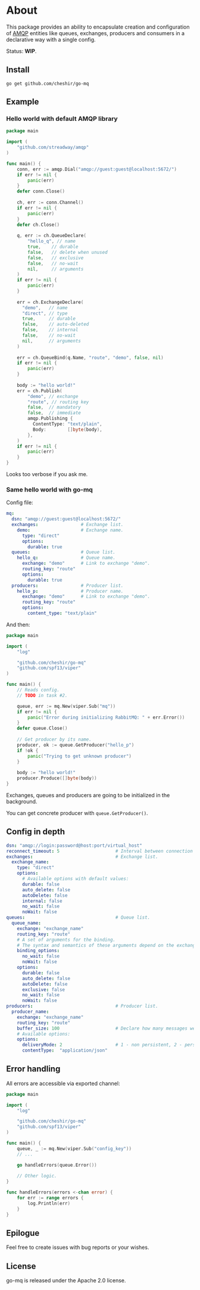 # About

This package provides an ability to encapsulate creation and configuration of [AMQP](https://www.amqp.org) entities 
like queues, exchanges, producers and consumers in a declarative way with a single config.

Status: **WIP**.

## Install

`go get github.com/cheshir/go-mq`

## Example

### Hello world with default AMQP library

```go
package main

import (
	"github.com/streadway/amqp"
)

func main() {
	conn, err := amqp.Dial("amqp://guest:guest@localhost:5672/")
    if err != nil {
        panic(err)
    }
    defer conn.Close()
    
    ch, err := conn.Channel()
    if err != nil {
        panic(err)
    }
    defer ch.Close()
    
    q, err := ch.QueueDeclare(
        "hello_q", // name
        true,    // durable
        false,   // delete when unused
        false,   // exclusive
        false,   // no-wait
        nil,     // arguments
    )
    if err != nil {
        panic(err)
    }
    
    err = ch.ExchangeDeclare(
      "demo",   // name
      "direct", // type
      true,     // durable
      false,    // auto-deleted
      false,    // internal
      false,    // no-wait
      nil,      // arguments
    )
    
    err = ch.QueueBind(q.Name, "route", "demo", false, nil)
    if err != nil {
        panic(err)
    }
    
    body := "hello world!"
    err = ch.Publish(
        "demo", // exchange
        "route", // routing key
        false,  // mandatory
        false,  // immediate
        amqp.Publishing {
          ContentType: "text/plain",
          Body:        []byte(body),
        },
    )
    if err != nil {
        panic(err)
    }
}
```

Looks too verbose if you ask me.

### Same hello world with go-mq

Config file:

```yaml
mq:
  dsn: "amqp://guest:guest@localhost:5672/"
  exchanges:                # Exchange list.
    demo:                   # Exchange name.
      type: "direct"
      options:
      	durable: true
  queues:                   # Queue list.
    hello_q:                # Queue name.
      exchange: "demo"      # Link to exchange "demo".
      routing_key: "route"
      options:
        durable: true
  producers:                # Producer list.
    hello_p:                # Producer name.
      exchange: "demo"      # Link to exchange "demo".
      routing_key: "route"
      options:
        content_type: "text/plain"

```

And then:

```go
package main

import (
	"log"

    "github.com/cheshir/go-mq"
    "github.com/spf13/viper"
)

func main() {
    // Reads config.
    // TODO in task #2.

	queue, err := mq.New(viper.Sub("mq"))
	if err != nil {
		panic("Error during initializing RabbitMQ: " + err.Error())
	}
	defer queue.Close()
	
	// Get producer by its name.
	producer, ok := queue.GetProducer("hello_p")
	if !ok {
		panic("Trying to get unknown producer")
	}
	
	body := "hello world!"
	producer.Produce([]byte(body))
}
```

Exchanges, queues and producers are going to be initialized in the background.

You can get concrete producer with `queue.GetProducer()`.

## Config in depth

```yaml
dsn: "amqp://login:password@host:port/virtual_host"
reconnect_timeout: 5                     # Interval between connection tries in seconds.
exchanges:                               # Exchange list.
  exchange_name:
    type: "direct"
    options:
      # Available options with default values:
      durable: false
      auto_delete: false
      autoDelete: false
      internal: false
      no_wait: false
      noWait: false
queues:                                  # Queue list.
  queue_name:
    exchange: "exchange_name"
    routing_key: "route"
    # A set of arguments for the binding.
    # The syntax and semantics of these arguments depend on the exchange class.
    binding_options:
      no_wait: false
      noWait: false
    options:
      durable: false
      auto_delete: false
      autoDelete: false
      exclusive: false
      no_wait: false
      noWait: false
producers:                               # Producer list.
  producer_name:
    exchange: "exchange_name"
    routing_key: "route"
    buffer_size: 100                     # Declare how many messages we can buffer during fat messages publishing.
    # Available options:
    options:
      deliveryMode: 2                    # 1 - non persistent, 2 - persistent.
      contentType:  "application/json"
```

## Error handling

All errors are accessible via exported channel:

```go
package main

import (
	"log"

    "github.com/cheshir/go-mq"
    "github.com/spf13/viper"
)

func main() {
	queue, _ := mq.New(viper.Sub("config_key"))
	// ...

	go handleErrors(queue.Error())
	
	// Other logic.
}

func handleErrors(errors <-chan error) {
	for err := range errors {
		log.Println(err)
	}
}
```

## Epilogue

Feel free to create issues with bug reports or your wishes.

## License

go-mq is released under the Apache 2.0 license.
